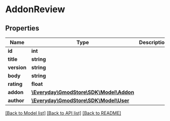 # AddonReview

## Properties
Name | Type | Description | Notes
------------ | ------------- | ------------- | -------------
**id** | **int** |  | 
**title** | **string** |  | 
**version** | **string** |  | 
**body** | **string** |  | 
**rating** | **float** |  | 
**addon** | [**\Everyday\GmodStore\SDK\Model\Addon**](Addon.md) |  | [optional] 
**author** | [**\Everyday\GmodStore\SDK\Model\User**](User.md) |  | [optional] 

[[Back to Model list]](../../README.md#documentation-for-models) [[Back to API list]](../../README.md#documentation-for-api-endpoints) [[Back to README]](../../README.md)

